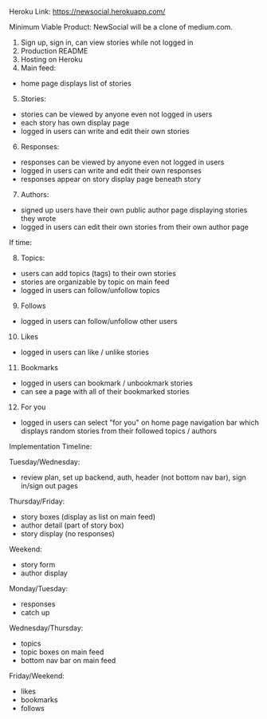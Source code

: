 Heroku Link:
https://newsocial.herokuapp.com/

Minimum Viable Product:
NewSocial will be a clone of medium.com.

1. Sign up, sign in, can view stories while not logged in
2. Production README
3. Hosting on Heroku
4. Main feed:
  - home page displays list of stories
5. Stories:
  - stories can be viewed by anyone even not logged in users
  - each story has own display page
  - logged in users can write and edit their own stories
6. Responses:
  - responses can be viewed by anyone even not logged in users
  - logged in users can write and edit their own responses
  - responses appear on story display page beneath story
7. Authors:
  - signed up users have their own public author page displaying stories they wrote
  - logged in users can edit their own stories from their own author page  

If time:

8. Topics:
  - users can add topics (tags) to their own stories
  - stories are organizable by topic on main feed
  - logged in users can follow/unfollow topics
9. Follows
  - logged in users can follow/unfollow other users
10. Likes
  - logged in users can like / unlike stories
11. Bookmarks
  - logged in users can bookmark / unbookmark stories
  - can see a page with all of their bookmarked stories
12. For you
  - logged in users can select "for you" on home page navigation bar which displays random stories from their followed topics / authors




Implementation Timeline:

Tuesday/Wednesday:
- review plan, set up backend, auth, header (not bottom nav bar), sign in/sign out pages

Thursday/Friday:
- story boxes (display as list on main feed)
- author detail (part of story box)
- story display (no responses)

Weekend:
- story form
- author display

Monday/Tuesday:
- responses
- catch up

Wednesday/Thursday:
- topics
- topic boxes on main feed
- bottom nav bar on main feed

Friday/Weekend:
- likes
- bookmarks
- follows
